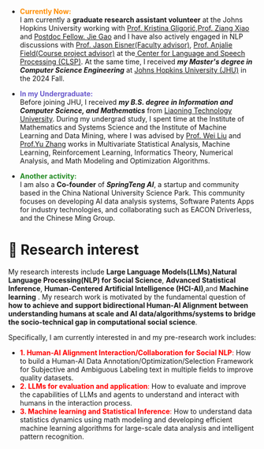 
- <span style="color:#FF8C00; font-weight: bold;"> Currently Now:</span>\
  I am currently a **graduate research assistant volunteer** at the Johns Hopkins University working with [Prof. Kristina Gligorić](https://kristinagligoric.com/),[Prof. Ziang Xiao](https://www.ziangxiao.com/) and [Postdoc Fellow. Jie Gao](https://gaojie058.github.io/) and I have also actively engaged in NLP discussions with [Prof. Jason Eisner(Faculty advisor)](https://www.cs.jhu.edu/~jason/), [Prof. Anjalie Field(Course project advisor)](https://anjalief.github.io/index.html) at the[ Center for Language and Speech Processing (CLSP)](https://www.clsp.jhu.edu/). At the same time, I received ***my Master's degree in Computer Science Engineering*** at [Johns Hopkins University (JHU)](https://www.jhu.edu/) in the 2024 Fall.

- <span style=" color:#6A5ACD; font-weight: bold;"> In my Undergraduate: </span>\
  Before joining JHU, I received  ***my B.S. degree in Information and Computer Science, and Mathematics*** from [Liaoning Technology University](https://en.lntu.edu.cn/).
  During my undergrad study, I spent time at the Institute of Mathematics and Systems Science and the Institute of Machine Learning and Data Mining, where I was advised by [Prof. Wei Liu](https://www.researchgate.net/profile/Wei-Liu-523) and [Prof.Yu Zhang](https://www.researchgate.net/profile/Yu-Zhang-264) works in Multivariate Statistical Analysis, Machine Learning, Reinforcement Learning, Informatics Theory, Numerical Analysis, and Math Modeling and Optimization Algorithms.
- <span style=" color:#228B22; font-weight: bold;"> Another activity: </span>\
  I am also a **Co-founder** of ***SpringTeng AI***, a startup and community based in the China National University Science Park. This community focuses on developing AI data analysis systems, Software Patents Apps for industry technologies, and collaborating such as EACON Driverless, and the Chinese Ming Group.
  
# 🤔 Research interest
My research interests include **Large Language Models(LLMs)**,**Natural Language Processing(NLP) for Social Science**, **Advanced Statistical Inference**, **Human-Centered Artificial Intelligence (HCI-AI)**,and **Machine learning** . My research work is motivated by the fundamental question of **how to achieve and support bidirectional Human-AI Alignment between understanding humans at scale and AI data/algorithms/systems to bridge the socio-technical gap in computational social science**.

Specifically, I am currently interested in and my pre-research work includes:
- <span style="color:red; font-weight: #FF0000;"> **1. Human-AI Alignment Interaction/Collaboration for Social NLP**:</span> How to build a Human-AI Data Annotation/Optimization/Selection Framework for Subjective and Ambiguous Labeling text in multiple fields to improve quality datasets.
- <span style="color:red; font-weight: #FF0000;"> **2. LLMs for evaluation and application**:</span> How to evaluate and improve the capabilities of LLMs and agents to understand and interact with humans in the interaction process.
- <span style="color:red; font-weight: #FF0000;"> **3. Machine learning and Statistical Inference**:</span> How to understand data statistics dynamics using math modeling and developing efficient machine learning algorithms for large-scale data analysis and intelligent pattern recognition.
